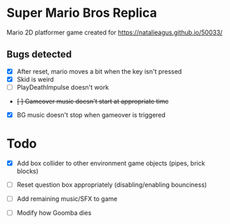 # Super Mario Bros Replica

Mario 2D platformer game created for https://natalieagus.github.io/50033/

## Bugs detected
 - [x] After reset, mario moves a bit when the key isn't pressed
 - [x] Skid is weird
 - [ ] PlayDeathImpulse doesn't work
 - ~~[ ] Gameover music doesn't start at appropriate time~~
 - [x] BG music doesn't stop when gameover is triggered

# Todo
 - [x] Add box collider to other environment game objects (pipes, brick blocks)
 - [ ] Reset question box appropriately (disabling/enabling bounciness)
 - [ ] Add remaining music/SFX to game
 - [ ] Modify how Goomba dies
 